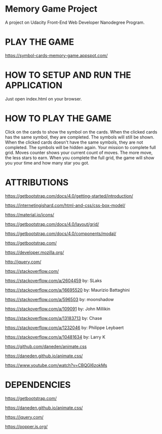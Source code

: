 # Memory Game Project
A project on Udacity Front-End Web Developer Nanodegree Program.

PLAY THE GAME
=============
https://symbol-cards-memory-game.appspot.com/

HOW TO SETUP AND RUN THE APPLICATION
====================================
Just open index.html on your browser.

HOW TO PLAY THE GAME
====================
Click on the cards to show the symbol on the cards.
When the clicked cards has the same symbol, they are completed. The symbols will still be shown.
When the clicked cards doesn't have the same symbols, they are not completed. The symbols will be hidden again.
Your mission to complete full grid.
Moves counter shows your current count of moves.
The more move, the less stars to earn.
When you complete the full grid, the game will show you your time and how many star you got.

ATTRIBUTIONS
============

https://getbootstrap.com/docs/4.0/getting-started/introduction/

https://internetingishard.com/html-and-css/css-box-model/

https://material.io/icons/

https://getbootstrap.com/docs/4.0/layout/grid/

https://getbootstrap.com/docs/4.0/components/modal/

https://getbootstrap.com/

https://developer.mozilla.org/

http://jquery.com/

https://stackoverflow.com/

https://stackoverflow.com/a/2604459 by: SLaks

https://stackoverflow.com/a/16695520 by: Maurizio Battaghini 

https://stackoverflow.com/a/596503 by: moonshadow

https://stackoverflow.com/a/109091 by: John Millikin

https://stackoverflow.com/a/13183713 by: Chase

https://stackoverflow.com/a/1232046 by: Philippe Leybaert

https://stackoverflow.com/a/10481634 by: Larry K

https://github.com/daneden/animate.css

https://daneden.github.io/animate.css/

https://www.youtube.com/watch?v=CBQGl6zokMs



DEPENDENCIES
============

https://getbootstrap.com/

https://daneden.github.io/animate.css/

https://jquery.com/

https://popper.js.org/
